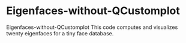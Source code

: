 # Eigenfaces-without-QCustomplot
Eigenfaces-without-QCustomplot
This code computes and visualizes twenty eigenfaces for a tiny face database.
